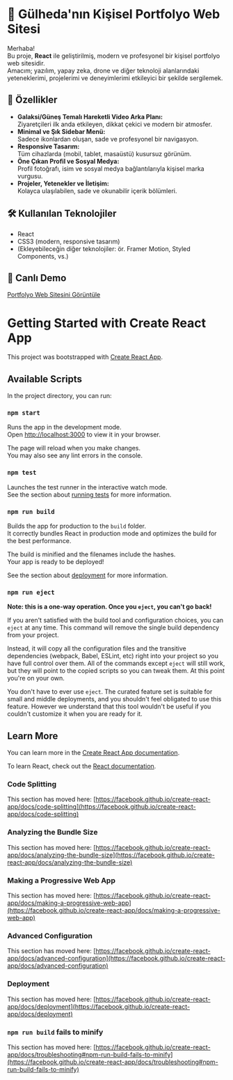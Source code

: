 # 🌌 Gülheda'nın Kişisel Portfolyo Web Sitesi

Merhaba!  
Bu proje, **React** ile geliştirilmiş, modern ve profesyonel bir kişisel portfolyo web sitesidir.  
Amacım; yazılım, yapay zeka, drone ve diğer teknoloji alanlarındaki yeteneklerimi, projelerimi ve deneyimlerimi etkileyici bir şekilde sergilemek.

## 🚀 Özellikler

- **Galaksi/Güneş Temalı Hareketli Video Arka Planı:**  
  Ziyaretçileri ilk anda etkileyen, dikkat çekici ve modern bir atmosfer.
- **Minimal ve Şık Sidebar Menü:**  
  Sadece ikonlardan oluşan, sade ve profesyonel bir navigasyon.
- **Responsive Tasarım:**  
  Tüm cihazlarda (mobil, tablet, masaüstü) kusursuz görünüm.
- **Öne Çıkan Profil ve Sosyal Medya:**  
  Profil fotoğrafı, isim ve sosyal medya bağlantılarıyla kişisel marka vurgusu.
- **Projeler, Yetenekler ve İletişim:**  
  Kolayca ulaşılabilen, sade ve okunabilir içerik bölümleri.

## 🛠️ Kullanılan Teknolojiler

- React
- CSS3 (modern, responsive tasarım)
- (Ekleyebileceğin diğer teknolojiler: ör. Framer Motion, Styled Components, vs.)

## 🔗 Canlı Demo

[Portfolyo Web Sitesini Görüntüle](https://gulheda.com.tr)

# Getting Started with Create React App

This project was bootstrapped with [Create React App](https://github.com/facebook/create-react-app).

## Available Scripts

In the project directory, you can run:

### `npm start`

Runs the app in the development mode.\
Open [http://localhost:3000](http://localhost:3000) to view it in your browser.

The page will reload when you make changes.\
You may also see any lint errors in the console.

### `npm test`

Launches the test runner in the interactive watch mode.\
See the section about [running tests](https://facebook.github.io/create-react-app/docs/running-tests) for more information.

### `npm run build`

Builds the app for production to the `build` folder.\
It correctly bundles React in production mode and optimizes the build for the best performance.

The build is minified and the filenames include the hashes.\
Your app is ready to be deployed!

See the section about [deployment](https://facebook.github.io/create-react-app/docs/deployment) for more information.

### `npm run eject`

**Note: this is a one-way operation. Once you `eject`, you can't go back!**

If you aren't satisfied with the build tool and configuration choices, you can `eject` at any time. This command will remove the single build dependency from your project.

Instead, it will copy all the configuration files and the transitive dependencies (webpack, Babel, ESLint, etc) right into your project so you have full control over them. All of the commands except `eject` will still work, but they will point to the copied scripts so you can tweak them. At this point you're on your own.

You don't have to ever use `eject`. The curated feature set is suitable for small and middle deployments, and you shouldn't feel obligated to use this feature. However we understand that this tool wouldn't be useful if you couldn't customize it when you are ready for it.

## Learn More

You can learn more in the [Create React App documentation](https://facebook.github.io/create-react-app/docs/getting-started).

To learn React, check out the [React documentation](https://reactjs.org/).

### Code Splitting

This section has moved here: [https://facebook.github.io/create-react-app/docs/code-splitting](https://facebook.github.io/create-react-app/docs/code-splitting)

### Analyzing the Bundle Size

This section has moved here: [https://facebook.github.io/create-react-app/docs/analyzing-the-bundle-size](https://facebook.github.io/create-react-app/docs/analyzing-the-bundle-size)

### Making a Progressive Web App

This section has moved here: [https://facebook.github.io/create-react-app/docs/making-a-progressive-web-app](https://facebook.github.io/create-react-app/docs/making-a-progressive-web-app)

### Advanced Configuration

This section has moved here: [https://facebook.github.io/create-react-app/docs/advanced-configuration](https://facebook.github.io/create-react-app/docs/advanced-configuration)

### Deployment

This section has moved here: [https://facebook.github.io/create-react-app/docs/deployment](https://facebook.github.io/create-react-app/docs/deployment)

### `npm run build` fails to minify

This section has moved here: [https://facebook.github.io/create-react-app/docs/troubleshooting#npm-run-build-fails-to-minify](https://facebook.github.io/create-react-app/docs/troubleshooting#npm-run-build-fails-to-minify)
